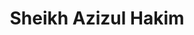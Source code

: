 ---
order: 16

title: "Sheikh Azizul Hakim"

draft: false

bg_image: "images/backgrounds/page-title.jpg"

image: "images/executives/sheikh-azizul.jpg"

designation: "Publicity Committee Chair"

contact:
  # contact item loop
  - name : "1705002@ugrad.cse.buet.ac.bd"
    icon : "ti-email" # icon pack : https://themify.me/themify-icons
    link : "mailto:1705002@ugrad.cse.buet.ac.bd"

  # contact item loop
  - name : "Sheikh Azizul Hakim"
    icon : "ti-facebook" # icon pack : https://themify.me/themify-icons
    link : "#"

  # contact item loop
  - name : "IEEE ID: "
    icon : "ti-world" # icon pack : https://themify.me/themify-icons
    link : "#"

# type
type: "executives"
---